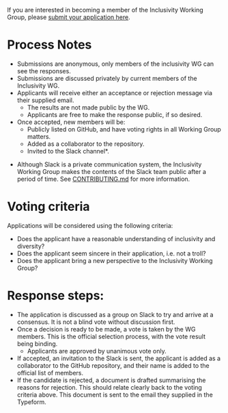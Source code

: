 If you are interested in becoming a member of the Inclusivity Working Group, please [submit your application here](https://nebrius.typeform.com/to/dsvEs5).

# Process Notes

- Submissions are anonymous, only members of the inclusivity WG can see the responses.
- Submissions are discussed privately by current members of the Inclusivity WG.
- Applicants will receive either an acceptance or rejection message via their supplied email.
    - The results are not made public by the WG.
    - Applicants are free to make the response public, if so desired.
- Once accepted, new members will be:
    - Publicly listed on GitHub, and have voting rights in all Working Group matters.
    - Added as a collaborator to the repository.
    - Invited to the Slack channel*.

* Although Slack is a private communication system, the Inclusivity Working Group makes the contents of the Slack team public after a period of time. See [CONTRIBUTING.md](CONTRIBUTING.md) for more information.

# Voting criteria

Applications will be considered using the following criteria:

- Does the applicant have a reasonable understanding of inclusivity and diversity?
- Does the applicant seem sincere in their application, i.e. not a troll?
- Does the applicant bring a new perspective to the Inclusivity Working Group?

# Response steps:

- The application is discussed as a group on Slack to try and arrive at a consensus. It is not a blind vote without discussion first.
- Once a decision is ready to be made, a vote is taken by the WG members. This is the official selection process, with the vote result being binding.
    - Applicants are approved by unanimous vote only.
- If accepted, an invitation to the Slack is sent, the applicant is added as a collaborator to the GitHub repository, and their name is added to the official list of members.
- If the candidate is rejected, a document is drafted summarising the reasons for rejection. This should relate clearly back to the voting criteria above. This document is sent to the email they supplied in the Typeform.

